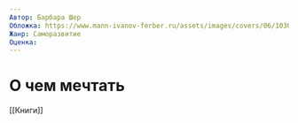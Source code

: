 ```yaml
---
Автор: Барбара Шер
Обложка: https://www.mann-ivanov-ferber.ru/assets/images/covers/06/10306/2.00x-thumb.png
Жанр: Саморазвитие
Оценка: 
---
```


# О чем мечтать

[[Книги]]